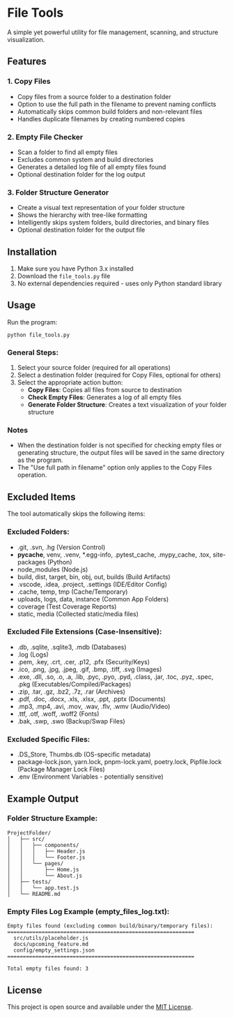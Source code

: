 # File Tools

A simple yet powerful utility for file management, scanning, and structure visualization.

## Features

### 1. Copy Files
- Copy files from a source folder to a destination folder
- Option to use the full path in the filename to prevent naming conflicts
- Automatically skips common build folders and non-relevant files
- Handles duplicate filenames by creating numbered copies

### 2. Empty File Checker
- Scan a folder to find all empty files
- Excludes common system and build directories
- Generates a detailed log file of all empty files found
- Optional destination folder for the log output

### 3. Folder Structure Generator
- Create a visual text representation of your folder structure
- Shows the hierarchy with tree-like formatting
- Intelligently skips system folders, build directories, and binary files
- Optional destination folder for the output file

## Installation

1. Make sure you have Python 3.x installed
2. Download the `file_tools.py` file
3. No external dependencies required - uses only Python standard library

## Usage

Run the program:
```
python file_tools.py
```

### General Steps:
1. Select your source folder (required for all operations)
2. Select a destination folder (required for Copy Files, optional for others)
3. Select the appropriate action button:
   - **Copy Files**: Copies all files from source to destination
   - **Check Empty Files**: Generates a log of all empty files
   - **Generate Folder Structure**: Creates a text visualization of your folder structure

### Notes
- When the destination folder is not specified for checking empty files or generating structure, the output files will be saved in the same directory as the program.
- The "Use full path in filename" option only applies to the Copy Files operation.

## Excluded Items

The tool automatically skips the following items:

### Excluded Folders:
- .git, .svn, .hg (Version Control)
- __pycache__, venv, .venv, *.egg-info, .pytest_cache, .mypy_cache, .tox, site-packages (Python)
- node_modules (Node.js)
- build, dist, target, bin, obj, out, builds (Build Artifacts)
- .vscode, .idea, .project, .settings (IDE/Editor Config)
- .cache, temp, tmp (Cache/Temporary)
- uploads, logs, data, instance (Common App Folders)
- coverage (Test Coverage Reports)
- static, media (Collected static/media files)

### Excluded File Extensions (Case-Insensitive):
- .db, .sqlite, .sqlite3, .mdb (Databases)
- .log (Logs)
- .pem, .key, .crt, .cer, .p12, .pfx (Security/Keys)
- .ico, .png, .jpg, .jpeg, .gif, .bmp, .tiff, .svg (Images)
- .exe, .dll, .so, .o, .a, .lib, .pyc, .pyo, .pyd, .class, .jar, .toc, .pyz, .spec, .pkg (Executables/Compiled/Packages)
- .zip, .tar, .gz, .bz2, .7z, .rar (Archives)
- .pdf, .doc, .docx, .xls, .xlsx, .ppt, .pptx (Documents)
- .mp3, .mp4, .avi, .mov, .wav, .flv, .wmv (Audio/Video)
- .ttf, .otf, .woff, .woff2 (Fonts)
- .bak, .swp, .swo (Backup/Swap Files)

### Excluded Specific Files:
- .DS_Store, Thumbs.db (OS-specific metadata)
- package-lock.json, yarn.lock, pnpm-lock.yaml, poetry.lock, Pipfile.lock (Package Manager Lock Files)
- .env (Environment Variables - potentially sensitive)

## Example Output

### Folder Structure Example:
```
ProjectFolder/
│   ├── src/
│   │   ├── components/
│   │   │   ├── Header.js
│   │   │   └── Footer.js
│   │   └── pages/
│   │       ├── Home.js
│   │       └── About.js
│   ├── tests/
│   │   └── app.test.js
│   └── README.md
```


### Empty Files Log Example (empty_files_log.txt):
```
Empty files found (excluding common build/binary/temporary files):
============================================================
  src/utils/placeholder.js
  docs/upcoming_feature.md
  config/empty_settings.json
============================================================

Total empty files found: 3
```

## License

This project is open source and available under the [MIT License](https://opensource.org/licenses/MIT).
